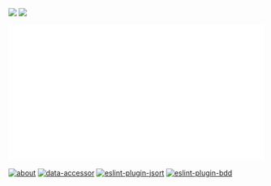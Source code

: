 <img src="https://github-readme-stats.vercel.app/api?username=nate-wilkins&show_icons=true&hide_border=true&count_private=true&include_all_commits=true&theme=dark&bg_color=0d1117" /> <img src="https://github-readme-stats.vercel.app/api/top-langs/?username=nate-wilkins&show_icons=true&hide_border=true&layout=compact&langs_count=8&theme=dark&bg_color=0d1117"/>

![Metrics](https://github.com/Nate-Wilkins/Nate-Wilkins/blob/main/github-metrics.svg)

[![about](https://github-readme-stats.vercel.app/api/pin/?username=nate-wilkins&repo=about&theme=transparent)](https://github.com/nate-wilkins/about)
[![data-accessor](https://github-readme-stats.vercel.app/api/pin/?username=nate-wilkins&repo=data-accessor&theme=transparent)](https://github.com/nate-wilkins/data-accessor)
[![eslint-plugin-jsort](https://github-readme-stats.vercel.app/api/pin/?username=nate-wilkins&repo=eslint-plugin-jsort&theme=transparent)](https://github.com/nate-wilkins/eslint-plugin-jsort)
[![eslint-plugin-bdd](https://github-readme-stats.vercel.app/api/pin/?username=nate-wilkins&repo=eslint-plugin-bdd&theme=transparent)](https://github.com/nate-wilkins/eslint-plugin-bdd)
